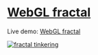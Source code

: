 # [WebGL fractal](https://zeukkari.github.io/stackgl-experiment/)

Live demo: [WebGL fractal](https://zeukkari.github.io/stackgl-experiment/)

[![fractal tinkering](http://img.youtube.com/vi/9fWoQNzQnXg/0.jpg)](http://www.youtube.com/watch?v=9fWoQNzQnXg)

